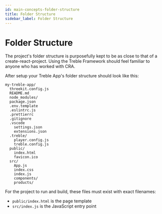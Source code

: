 ```yaml
---
id: main-concepts-folder-structure
title: Folder Structure
sidebar_label: Folder Structure
---
```


# Folder Structure

The project's folder structure is purposefully kept to be as close to that of a create-react-project. Using the Treble Framework should feel familiar to anyone who has worked with CRA.

After setup your Treble App's folder structure should look like this:

```
my-treble-app/
  threekit.config.js
  README.md
  node_modules/
  package.json
  .env.template
  .eslintrc.js
  .prettierrc
  .gitignore
  .vscode
    settings.json
    extensions.json
  .treble/
    player.config.js
    treble.config.js
  public/
    index.html
    favicon.ico
  src/
    App.js
    index.css
    index.js
    components/
    products/
```

For the project to run and build, these files must exist with exact filenames:

- `public/index.html` is the page template
- `src/index.js` is the JavaScript entry point
